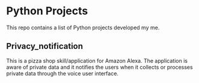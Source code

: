 # Python Projects

This repo contains a list of Python projects developed my me.

## Privacy_notification

This is a pizza shop skill/application for Amazon Alexa. The application is aware of private data and it notifies the users when it collects or processes private data through the
voice user interface.
